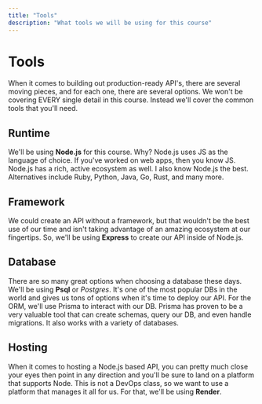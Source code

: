 ```yaml
---
title: "Tools"
description: "What tools we will be using for this course"
---
```


# Tools

When it comes to building out production-ready API's, there are several moving pieces, and for each one, there are several options. We won't be covering EVERY single detail in this course. Instead we'll cover the common tools that you'll need.

## Runtime

We'll be using **Node.js** for this course. Why? Node.js uses JS as the language of choice. If you've worked on web apps, then you know JS. Node.js has a rich, active ecosystem as well. I also know Node.js the best. Alternatives include Ruby, Python, Java, Go, Rust, and many more.

## Framework

We could create an API without a framework, but that wouldn't be the best use of our time and isn't taking advantage of an amazing ecosystem at our fingertips. So, we'll be using **Express** to create our API inside of Node.js.

## Database

There are so many great options when choosing a database these days. We'll be using **Psql** or _Postgres_. It's one of the most popular DBs in the world and gives us tons of options when it's time to deploy our API. For the ORM, we'll use Prisma to interact with our DB. Prisma has proven to be a very valuable tool that can create schemas, query our DB, and even handle migrations. It also works with a variety of databases.

## Hosting

When it comes to hosting a Node.js based API, you can pretty much close your eyes then point in any direction and you'll be sure to land on a platform that supports Node. This is not a DevOps class, so we want to use a platform that manages it all for us. For that, we'll be using **Render**.

